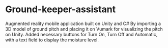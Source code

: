 # Ground-keeper-assistant
Augmented reality mobile application built on Unity and C#
By importing  a 3D model of ground pitch and placing it on Vumark for visualizing the pitch on Unity.
Added necessary buttons for Turn On, Turn Off and Automatic, with a text field to display the moisture level.
